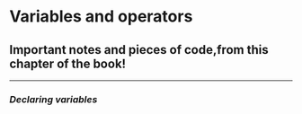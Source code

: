 # Variables and operators
## Important notes and pieces of code,from this chapter of the book!

___
### *Declaring variables*
